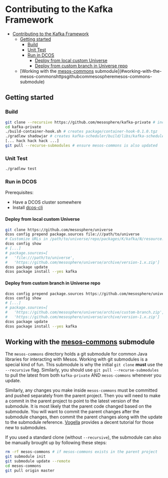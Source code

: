 # Contributing to the Kafka Framework

<!-- TOC START: generated by generate-md-toc.py, do not edit below this line -->

- [Contributing to the Kafka Framework](#contributing-to-the-kafka-framework)
  - [Getting started](#getting-started)
    - [Build](#build)
    - [Unit Test](#unit-test)
    - [Run in DCOS](#run-in-dcos)
      - [Deploy from local custom Universe](#deploy-from-local-custom-universe)
      - [Deploy from custom branch in Universe repo](#deploy-from-custom-branch-in-universe-repo)
  - [Working with the [mesos-commons](https://github.com/mesosphere/mesos-commons) submodule](#working-with-the-mesos-commonshttpsgithubcommesospheremesos-commons-submodule)

<!-- TOC END: generated by generate-md-toc.py, do not edit above this line -->

## Getting started

### Build

``` bash
git clone --recursive https://github.com/mesosphere/kafka-private # include mesos-commons in pull
cd kafka-private
./build-container-hook.sh # creates package/container-hook-0.1.0.tgz
./gradlew shadowjar # creates kafka-scheduler/build/libs/kafka-scheduler-0.1.0-uber.jar
[... hack hack hack ...]
git pull --recurse-submodules # ensure mesos-commons is also updated
```

### Unit Test

``` bash
./gradlew test
```

### Run in DCOS

Prerequisites:
- Have a DCOS cluster somewhere
- Install [dcos-cli](https://docs.mesosphere.com/administration/introcli/cli/)

#### Deploy from local custom Universe

``` bash
git clone https://github.com/mesosphere/universe
dcos config prepend package.sources file:///path/to/universe
# Customize URLs in /path/to/universe/repo/packages/K/kafka/N/resource.json
dcos config show
# [...]
# package.sources=[
#   'file:///path/to/universe',
#   'https://github.com/mesosphere/universe/archive/version-1.x.zip']
dcos package update
dcos package install --yes kafka
```

#### Deploy from custom branch in Universe repo

``` bash
dcos config prepend package.sources https://github.com/mesosphere/universe/archive/custom-branch.zip
dcos config show
# [...]
# package.sources=[
#   'https://github.com/mesosphere/universe/archive/custom-branch.zip',
#   'https://github.com/mesosphere/universe/archive/version-1.x.zip']
dcos package update
dcos package install --yes kafka
```

## Working with the [mesos-commons](https://github.com/mesosphere/mesos-commons) submodule

The `mesos-commons` directory holds a git submodule for common Java libraries for interacting with Mesos. Working with git submodules is a special kind of fun. This submodule is why the initial `git clone` **must** use the `--recursive` flag. Similarly, you should use `git pull --recurse-submodules` to pull the latest from both `kafka-private` AND `mesos-commons` whenever you update.

Similarly, any changes you make inside `mesos-commons` must be committed and pushed separately from the parent project. Then you will need to make a commit in the parent project to point to the latest version of the submodule. It is most likely that the parent code changed based on the submodule. You will want to commit the parent changes after the submodule changes, then commit the parent changes along with the update to the submodule reference. 
[Vogella](http://www.vogella.com/tutorials/Git/article.html#submodules) provides a decent tutorial for those new to submodules.

If you used a standard clone (without `--recursive`), the submodule can also be manually brought up by following these steps:

``` bash
rm -rf mesos-commons # if mesos-commons exists in the parent project
git submodule init
git submodule update --remote
cd mesos-commons
git pull origin master
```


